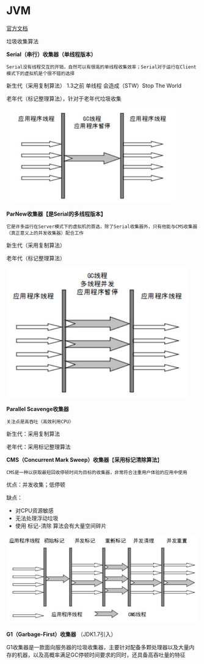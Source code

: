 # JVM

[官方文档](https://docs.oracle.com/javase/8/docs/technotes/guides/vm/gctuning/collectors.html#sthref28)

垃圾收集算法



**Serial（串行）收集器（单线程版本）**

`Serial没有线程交互的开销，自然可以有很高的单线程收集效率；Serial对于运行在Client模式下的虚拟机是个很不错的选择`

新生代（采用复制算法）  1.3之前  单线程  会造成（STW）Stop The World

老年代（标记整理算法），针对于老年代垃圾收集

![image-20200806210451197](../../images/JVM/image-20200806210451197.png)



**ParNew收集器【是Serial的多线程版本】**

`它是许多运行在Server模式下的虚拟机的首选，除了Serial收集器外，只有他能与CMS收集器（真正意义上的并发收集器）配合工作`

新生代（采用复制算法）

老年代（标记整理算法）

![image-20200806210520773](../../images/JVM/image-20200806210520773.png)



**Parallel Scavenge收集器**

`关注点是高吞吐（高效利用CPU）`

新生代：采用复制算法

老年代：采用标记整理算法



**CMS（Concurrent Mark Sweep）收集器**【**采用标记清除算法**】

`CMS是一种以获取最短回收停顿时间为目标的收集器，非常符合注重用户体验的应用中使用`

优点：并发收集；低停顿

缺点：

- 对CPU资源敏感
- 无法处理浮动垃圾
- 使用 标记-清除 算法会有大量空间碎片

![image-20200806220655726](../../images/JVM/image-20200806220655726.png)



**G1（Garbage-First）收集器** （JDK1.7引入）

G1收集器是一款面向服务器的垃圾收集器，主要针对配备多颗处理器以及大量内存的机器，以及高概率满足GC停顿时间要求的同时，还具备高吞吐量的特征

